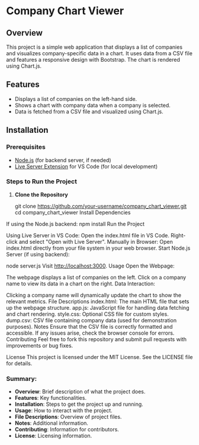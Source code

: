 # Company Chart Viewer

## Overview
This project is a simple web application that displays a list of companies and visualizes company-specific data in a chart. It uses data from a CSV file and features a responsive design with Bootstrap. The chart is rendered using Chart.js.

## Features
- Displays a list of companies on the left-hand side.
- Shows a chart with company data when a company is selected.
- Data is fetched from a CSV file and visualized using Chart.js.

## Installation

### Prerequisites
- [Node.js](https://nodejs.org/) (for backend server, if needed)
- [Live Server Extension](https://marketplace.visualstudio.com/items?itemName=ritwickdey.liveserver) for VS Code (for local development)

### Steps to Run the Project

1. **Clone the Repository**
   
   git clone https://github.com/your-username/company_chart_viewer.git
   cd company_chart_viewer
Install Dependencies

If using the Node.js backend:
npm install
Run the Project

Using Live Server in VS Code:
Open the index.html file in VS Code.
Right-click and select "Open with Live Server".
Manually in Browser:
Open index.html directly from your file system in your web browser.
Start Node.js Server (if using backend):

node server.js
Visit [http://localhost:3000](http://localhost:3000/).
Usage
Open the Webpage:

The webpage displays a list of companies on the left.
Click on a company name to view its data in a chart on the right.
Data Interaction:

Clicking a company name will dynamically update the chart to show the relevant metrics.
File Descriptions
index.html: The main HTML file that sets up the webpage structure.
app.js: JavaScript file for handling data fetching and chart rendering.
style.css: Optional CSS file for custom styles.
dump.csv: CSV file containing company data (used for demonstration purposes).
Notes
Ensure that the CSV file is correctly formatted and accessible.
If any issues arise, check the browser console for errors.
Contributing
Feel free to fork this repository and submit pull requests with improvements or bug fixes.

License
This project is licensed under the MIT License. See the LICENSE file for details.



### Summary:
- **Overview**: Brief description of what the project does.
- **Features**: Key functionalities.
- **Installation**: Steps to get the project up and running.
- **Usage**: How to interact with the project.
- **File Descriptions**: Overview of project files.
- **Notes**: Additional information.
- **Contributing**: Information for contributors.
- **License**: Licensing information.

